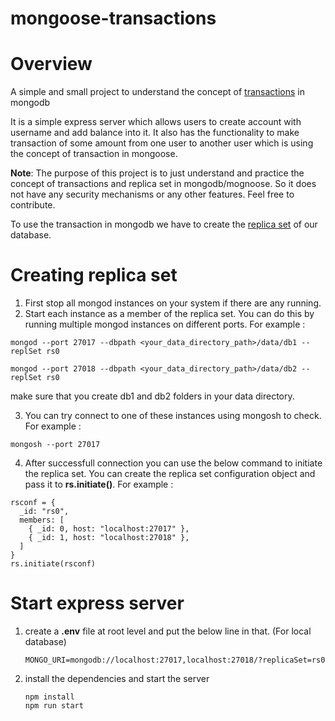 # mongoose-transactions

# Overview
A simple and small project to understand the concept of <a href="https://mongoosejs.com/docs/transactions.html" target="_blank">transactions</a> in mongodb

It is a simple express server which allows users to create account with username and add balance into it. It also has the functionality to make transaction of some amount from one user to another user which is using the concept of transaction in mongoose.

**Note**: The purpose of this project is to just understand and practice the concept of transactions and replica set in mongodb/mognoose. So it does not have any security mechanisms or any other features. Feel free to contribute.

To use the transaction in mongodb we have to create the <a href="https://www.mongodb.com/docs/manual/replication/" target="_blank">replica set</a> of our database.


# Creating replica set

1) First stop all mongod instances on your system if there are any running.
2) Start each instance as a member of the replica set. You can do this by running multiple mongod instances on different ports. For example : 

`mongod --port 27017 --dbpath <your_data_directory_path>/data/db1 --replSet rs0`

`mongod --port 27018 --dbpath <your_data_directory_path>/data/db2 --replSet rs0`

make sure that you create db1 and db2 folders in your data directory.

3) You can try connect to one of these instances using mongosh to check. For example : 

`mongosh --port 27017`

4) After successfull connection you can use the below command to initiate the replica set. You can create the replica set configuration object and pass it to **rs.initiate()**. For example : 

```
rsconf = {
  _id: "rs0",
  members: [
    { _id: 0, host: "localhost:27017" },
    { _id: 1, host: "localhost:27018" },
  ]
}
rs.initiate(rsconf)
```

# Start express server
1) create a **.env** file at root level and put the below line in that. (For local database)

   `MONGO_URI=mongodb://localhost:27017,localhost:27018/?replicaSet=rs0`

2) install the dependencies and start the server

   ```
   npm install
   npm run start
   ```
